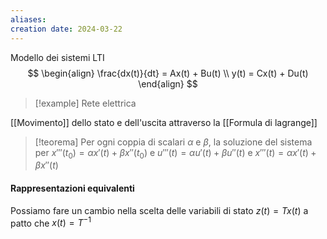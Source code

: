 ```yaml
---
aliases: 
creation date: 2024-03-22
---
```


Modello dei sistemi LTI
$$ \begin{align}
\frac{dx(t)}{dt} = Ax(t) + Bu(t) \\
y(t) = Cx(t) + Du(t)
\end{align}  $$

>[!example]
>Rete elettrica


[[Movimento]] dello stato e dell'uscita attraverso la [[Formula di lagrange]]

>[!teorema]
>Per ogni coppia di scalari $\alpha$ e $\beta$, la soluzione del sistema per $x'''(t_{0})=\alpha x'(t) + \beta x''(t_{0})$ e $u'''(t) = \alpha u'(t) + \beta u''(t)$ e $x'''(t) = \alpha x'(t) + \beta x''(t)$

#### Rappresentazioni equivalenti
Possiamo fare un cambio nella scelta delle variabili di stato
$z(t) = Tx(t)$ a patto che $x(t) = T^{-1}$